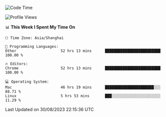 <!--START_SECTION:waka-->
![Code Time](http://img.shields.io/badge/Code%20Time-1%2C176%20hrs%2042%20mins-blue)

![Profile Views](http://img.shields.io/badge/Profile%20Views-0-blue)

📊 **This Week I Spent My Time On** 

```text
🕑︎ Time Zone: Asia/Shanghai

💬 Programming Languages: 
Other                    52 hrs 13 mins      █████████████████████████   100.00 % 

🔥 Editors: 
Chrome                   52 hrs 13 mins      █████████████████████████   100.00 % 

💻 Operating System: 
Mac                      46 hrs 19 mins      ██████████████████████░░░   88.71 % 
Linux                    5 hrs 53 mins       ███░░░░░░░░░░░░░░░░░░░░░░   11.29 % 
```


 Last Updated on 30/08/2023 22:15:36 UTC
<!--END_SECTION:waka-->
